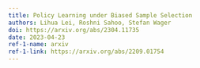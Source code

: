 ```yaml
---
title: Policy Learning under Biased Sample Selection
authors: Lihua Lei, Roshni Sahoo, Stefan Wager
doi: https://arxiv.org/abs/2304.11735
date: 2023-04-23
ref-1-name: arxiv
ref-1-link: https://arxiv.org/abs/2209.01754
---
```

